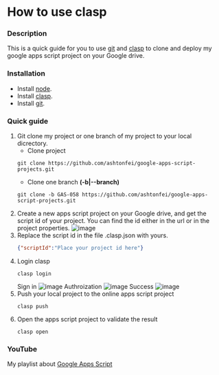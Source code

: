 # How to use clasp

### Description
This is a quick guide for you to use [git](https://git-scm.com/downloads) and [clasp](https://github.com/google/clasp) to clone and deploy my google apps script project on your Google drive.

### Installation
* Install [node](https://nodejs.org/en/).
* Install [clasp](https://github.com/google/clasp).
* Install [git](https://git-scm.com/downloads).

### Quick guide
1. Git clone my project or one branch of my project to your local dicrectory.
    * Clone project
    ``` git
    git clone https://github.com/ashtonfei/google-apps-script-projects.git
    ``` 
    * Clone one branch **(-b|--branch)**
    ```git
    git clone -b GAS-058 https://github.com/ashtonfei/google-apps-script-projects.git
    ```
2. Create a new apps script project on your Google drive, and get the script id of your project. You can find the id either in the url or in the project properties.
    ![image](https://user-images.githubusercontent.com/16481229/87847833-8cab0f00-c90d-11ea-84d5-594b5d98655b.png)
3. Replace the script id in the file .clasp.json with yours.
    ``` json
    {"scriptId":"Place your project id here"}
    ```
4. Login clasp
    ```
    clasp login
    ```
    Sign in
    ![image](https://user-images.githubusercontent.com/16481229/87847929-51f5a680-c90e-11ea-92d5-0003b92f372c.png)
    Authroization
    ![image](https://user-images.githubusercontent.com/16481229/87847942-718ccf00-c90e-11ea-9e70-07152beed0ca.png)
    Success
    ![image](https://user-images.githubusercontent.com/16481229/87847959-a39e3100-c90e-11ea-94f5-e67ae6ab8707.png)
5. Push your local project to the online apps script project
    ```
    clasp push
    ```
6. Open the apps script project to validate the result
    ```
    clasp open
    ```
    
### YouTube
My playlist about [Google Apps Script](https://www.youtube.com/playlist?list=PLQhwjnEjYj8Bf_EZDrrcmkB9vcB9Sk3x0)

